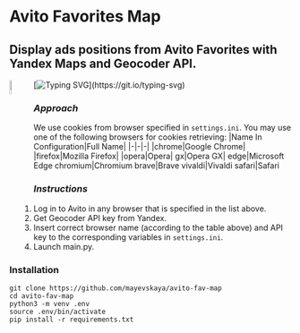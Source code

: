 # Avito Favorites Map
## Display ads positions from Avito Favorites with Yandex Maps and Geocoder API.

<img src="https://raw.githubusercontent.com/mayevskaya/mayevskaya/3087a0b60e0ba4b1bf9ad43e46ff3f64c086ddee/.src/rpg_cat.png" align=left width=8%>

[![Typing SVG](https://readme-typing-svg.demolab.com?font=Press+Start+2P&size=10&duration=4000&color=A08BD0&multiline=true&repeat=false&width=510&height=75&lines=This+is+the+first+Mayevskaya's+problem+in+production;programming.+The+microservice+outputs+positions;of+ads+from+Avito+Favorites+list.)](https://git.io/typing-svg)

### **_Approach_**
We use cookies from browser specified in `settings.ini`. 
You may use one of the following browsers for cookies retrieving:
|Name In Configuration|Full Name|
|-|-|-|
|chrome|Google Chrome|
|firefox|Mozilla Firefox|
|opera|Opera|
gx|Opera GX|
edge|Microsoft Edge
chromium|Chromium
brave|Brave
vivaldi|Vivaldi
safari|Safari

### **_Instructions_**
1. Log in to Avito in any browser that is specified in the list above.
2. Get Geocoder API key from Yandex.
3. Insert correct browser name (according to the table above) and API key to the corresponding
variables in `settings.ini`.
4. Launch main.py.

### Installation
```
git clone https://github.com/mayevskaya/avito-fav-map
cd avito-fav-map
python3 -m venv .env
source .env/bin/activate
pip install -r requirements.txt
```